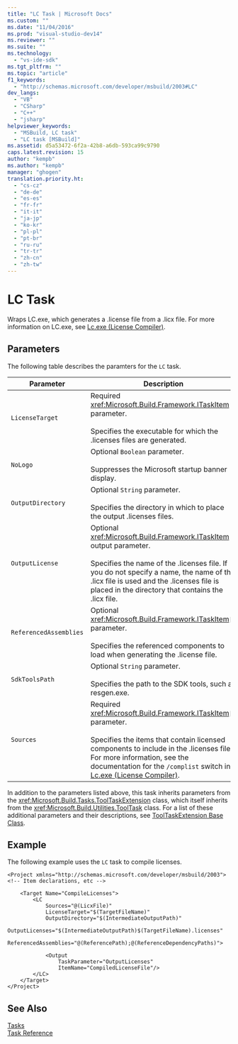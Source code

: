 ```yaml
---
title: "LC Task | Microsoft Docs"
ms.custom: ""
ms.date: "11/04/2016"
ms.prod: "visual-studio-dev14"
ms.reviewer: ""
ms.suite: ""
ms.technology: 
  - "vs-ide-sdk"
ms.tgt_pltfrm: ""
ms.topic: "article"
f1_keywords: 
  - "http://schemas.microsoft.com/developer/msbuild/2003#LC"
dev_langs: 
  - "VB"
  - "CSharp"
  - "C++"
  - "jsharp"
helpviewer_keywords: 
  - "MSBuild, LC task"
  - "LC task [MSBuild]"
ms.assetid: d5a53472-6f2a-42b8-a6db-593ca99c9790
caps.latest.revision: 15
author: "kempb"
ms.author: "kempb"
manager: "ghogen"
translation.priority.ht: 
  - "cs-cz"
  - "de-de"
  - "es-es"
  - "fr-fr"
  - "it-it"
  - "ja-jp"
  - "ko-kr"
  - "pl-pl"
  - "pt-br"
  - "ru-ru"
  - "tr-tr"
  - "zh-cn"
  - "zh-tw"
---
```

# LC Task
Wraps LC.exe, which generates a .license file from a .licx file. For more information on LC.exe, see [Lc.exe (License Compiler)](../Topic/Lc.exe%20\(License%20Compiler\).md).  
  
## Parameters  
 The following table describes the paramters for the `LC` task.  
  
|Parameter|Description|  
|---------------|-----------------|  
|`LicenseTarget`|Required <xref:Microsoft.Build.Framework.ITaskItem> parameter.<br /><br /> Specifies the executable for which the .licenses files are generated.|  
|`NoLogo`|Optional `Boolean` parameter.<br /><br /> Suppresses the Microsoft startup banner display.|  
|`OutputDirectory`|Optional `String` parameter.<br /><br /> Specifies the directory in which to place the output .licenses files.|  
|`OutputLicense`|Optional <xref:Microsoft.Build.Framework.ITaskItem> output parameter.<br /><br /> Specifies the name of the .licenses file. If you do not specify a name, the name of the .licx file is used and the .licenses file is placed in the directory that contains the .licx file.|  
|`ReferencedAssemblies`|Optional <xref:Microsoft.Build.Framework.ITaskItem>`[]` parameter.<br /><br /> Specifies the referenced components to load when generating the .license file.|  
|`SdkToolsPath`|Optional `String` parameter.<br /><br /> Specifies the path to the SDK tools, such as resgen.exe.|  
|`Sources`|Required <xref:Microsoft.Build.Framework.ITaskItem>`[]` parameter.<br /><br /> Specifies the items that contain licensed components to include in the .licenses file. For more information, see the documentation for the `/complist` switch in [Lc.exe (License Compiler)](../Topic/Lc.exe%20\(License%20Compiler\).md).|  
  
 In addition to the parameters listed above, this task inherits parameters from the <xref:Microsoft.Build.Tasks.ToolTaskExtension> class, which itself inherits from the <xref:Microsoft.Build.Utilities.ToolTask> class. For a list of these additional parameters and their descriptions, see [ToolTaskExtension Base Class](../msbuild/tooltaskextension-base-class.md).  
  
## Example  
 The following example uses the `LC` task to compile licenses.  
  
```  
<Project xmlns="http://schemas.microsoft.com/developer/msbuild/2003">  
<!-- Item declarations, etc -->  
  
    <Target Name="CompileLicenses">  
        <LC  
            Sources="@(LicxFile)"  
            LicenseTarget="$(TargetFileName)"  
            OutputDirectory="$(IntermediateOutputPath)"  
            OutputLicenses="$(IntermediateOutputPath)$(TargetFileName).licenses"  
            ReferencedAssemblies="@(ReferencePath);@(ReferenceDependencyPaths)">  
  
            <Output  
                TaskParameter="OutputLicenses"  
                ItemName="CompiledLicenseFile"/>  
        </LC>  
    </Target>  
</Project>  
```  
  
## See Also  
 [Tasks](../msbuild/msbuild-tasks.md)   
 [Task Reference](../msbuild/msbuild-task-reference.md)